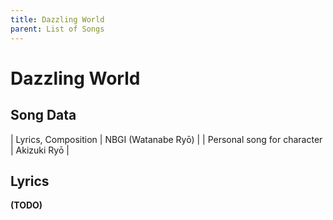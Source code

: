 ```yaml
---
title: Dazzling World
parent: List of Songs
---
```


# Dazzling World

## Song Data

| Lyrics, Composition | NBGI (Watanabe Ryō) |
| Personal song for character | Akizuki Ryō |

## Lyrics

**(TODO)**

